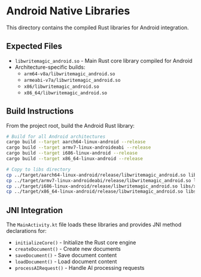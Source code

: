 # Android Native Libraries

This directory contains the compiled Rust libraries for Android integration.

## Expected Files

- `libwritemagic_android.so` - Main Rust core library compiled for Android
- Architecture-specific builds:
  - `arm64-v8a/libwritemagic_android.so`
  - `armeabi-v7a/libwritemagic_android.so`
  - `x86/libwritemagic_android.so`
  - `x86_64/libwritemagic_android.so`

## Build Instructions

From the project root, build the Android Rust library:

```bash
# Build for all Android architectures
cargo build --target aarch64-linux-android --release
cargo build --target armv7-linux-androideabi --release
cargo build --target i686-linux-android --release
cargo build --target x86_64-linux-android --release

# Copy to libs directory
cp ../target/aarch64-linux-android/release/libwritemagic_android.so libs/arm64-v8a/
cp ../target/armv7-linux-androideabi/release/libwritemagic_android.so libs/armeabi-v7a/
cp ../target/i686-linux-android/release/libwritemagic_android.so libs/x86/
cp ../target/x86_64-linux-android/release/libwritemagic_android.so libs/x86_64/
```

## JNI Integration

The `MainActivity.kt` file loads these libraries and provides JNI method declarations for:

- `initializeCore()` - Initialize the Rust core engine
- `createDocument()` - Create new documents
- `saveDocument()` - Save document content
- `loadDocument()` - Load document content
- `processAIRequest()` - Handle AI processing requests